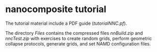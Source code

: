 # nanocomposite tutorial


The tutorial material include a PDF guide (*tutorialNNC.pf*).

The directory *Files* contains the compressed files  *nnBuild.zip* and  *nncTest.zip* with exercises to create random grids, perform geometric collapse protocols, generate grids, and set NAMD configuration files.

